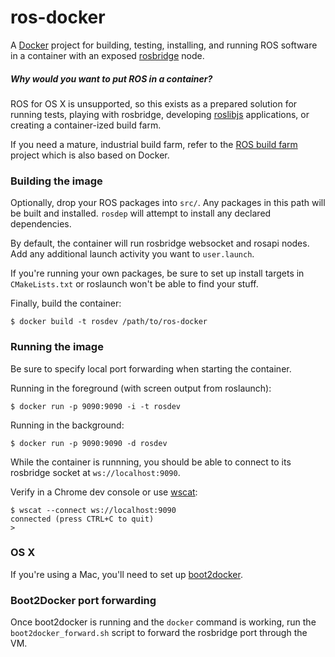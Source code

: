 ros-docker
==========

A [Docker](https://www.docker.com/) project for building, testing, installing, and running ROS software in a container with an exposed [rosbridge](http://wiki.ros.org/rosbridge_suite) node.

##### Why would you want to put ROS in a container?

ROS for OS X is unsupported, so this exists as a prepared solution for running tests, playing with rosbridge, developing [roslibjs](http://wiki.ros.org/roslibjs) applications, or creating a container-ized build farm.

If you need a mature, industrial build farm, refer to the [ROS build farm](http://wiki.ros.org/buildfarm) project which is also based on Docker.

### Building the image

Optionally, drop your ROS packages into `src/`.  Any packages in this path will be built and installed.  `rosdep` will attempt to install any declared dependencies.

By default, the container will run rosbridge websocket and rosapi nodes.  Add any additional launch activity you want to `user.launch`.

If you're running your own packages, be sure to set up install targets in `CMakeLists.txt` or roslaunch won't be able to find your stuff.

Finally, build the container:

    $ docker build -t rosdev /path/to/ros-docker

### Running the image

Be sure to specify local port forwarding when starting the container.

Running in the foreground (with screen output from roslaunch):

    $ docker run -p 9090:9090 -i -t rosdev

Running in the background:

    $ docker run -p 9090:9090 -d rosdev

While the container is runnning, you should be able to connect to its rosbridge socket at `ws://localhost:9090`.

Verify in a Chrome dev console or use [wscat](http://einaros.github.io/ws/):

    $ wscat --connect ws://localhost:9090
    connected (press CTRL+C to quit)
    >

### OS X

If you're using a Mac, you'll need to set up [boot2docker](http://docs.docker.com/installation/mac/).

### Boot2Docker port forwarding

Once boot2docker is running and the `docker` command is working, run the `boot2docker_forward.sh` script to forward the rosbridge port through the VM.


